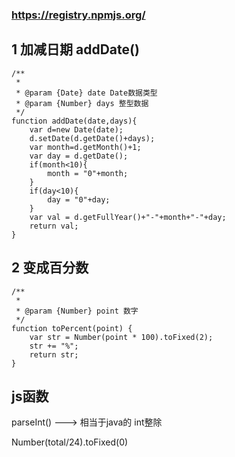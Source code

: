 ### https://registry.npmjs.org/

## 1 加减日期 addDate() 

```
/**
 * 
 * @param {Date} date Date数据类型
 * @param {Number} days 整型数据
 */
function addDate(date,days){
    var d=new Date(date);
    d.setDate(d.getDate()+days);
    var month=d.getMonth()+1;
    var day = d.getDate();
    if(month<10){
        month = "0"+month;
    }
    if(day<10){
        day = "0"+day;
    }
    var val = d.getFullYear()+"-"+month+"-"+day;
    return val;
}
```

## 2 变成百分数

```
/**
 * 
 * @param {Number} point 数字
 */
function toPercent(point) {
    var str = Number(point * 100).toFixed(2);
    str += "%";
    return str;
}
```

## js函数

 parseInt() ---> 相当于java的 int整除  
 
 Number(total/24).toFixed(0)  
 